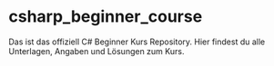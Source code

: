 # csharp_beginner_course
Das ist das offiziell C# Beginner Kurs Repository. Hier findest du alle Unterlagen, Angaben und Lösungen zum Kurs.
